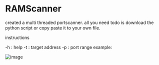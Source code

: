 # RAMScanner
created a multi threaded portscanner.
all you need todo is download the python script or copy paste it to your own file.

instructions 

-h : help
-t : target address 
-p : port range 
example:

![image](https://user-images.githubusercontent.com/13188557/203658494-c7d9eb9d-c2bd-43b5-8917-d6fcc57a3f59.png)
